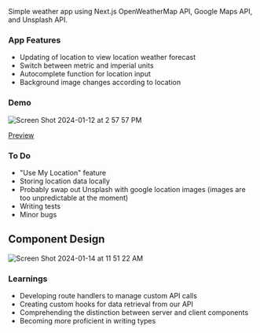 Simple weather app using Next.js OpenWeatherMap API, Google Maps API, and Unsplash API.

### App Features
- Updating of location to view location weather forecast
- Switch between metric and imperial units
- Autocomplete function for location input
- Background image changes according to location

### Demo 
![Screen Shot 2024-01-12 at 2 57 57 PM](https://github.com/dia-nguyen/weather-app/assets/40869031/7d63cdda-5dd0-4bad-bf3c-d1e59ba1cbee)

[Preview](https://weather-app-gamma-inky-38.vercel.app/)

### To Do
- "Use My Location" feature
- Storing location data locally
- Probably swap out Unsplash with google location images (images are too unpredictable at the moment)
- Writing tests
- Minor bugs

## Component Design
![Screen Shot 2024-01-14 at 11 51 22 AM](https://github.com/dia-nguyen/weather-app/assets/40869031/85ad30a8-b4bc-4f36-b379-7918dc831714)

### Learnings
- Developing route handlers to manage custom API calls
- Creating custom hooks for data retrieval from our API
- Comprehending the distinction between server and client components
- Becoming more proficient in writing types
